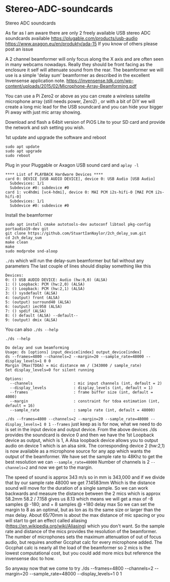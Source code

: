 # Stereo-ADC-soundcards
Stereo ADC soundcards

As far as I am aware there are only 2 freely available USB stereo ADC soundcards available
https://plugable.com/products/usb-audio
https://www.axagon.eu/en/produkty/ada-15
If you know of others please post an issue

A 2 channel beamformer will only focus along the X axis and are often seen in many webcams nowadays. Really they should be front facing as the enclosure it self will attenuate sound from the rear. The beamformer we will use is a simple 'delay sum' beamformer as described in the excellent Invensense application note. https://invensense.tdk.com/wp-content/uploads/2015/02/Microphone-Array-Beamforming.pdf

You can use a Pi Zero2 or above as you can create a wireless satelite microphone array (still needs power, Zero2) , or with a bit of DiY we will create a long mic lead for the USB soundcard and you can hide your bigger Pi away with just mic array showing.

Download and flash a 64bit version of PiOS Lite to your SD card and provide the network and ssh setting you wish.

1st update and upgrade the software and reboot
```
sudo apt update
sudo apt upgrade
sudo reboot
```
Plug in your Pluggable or Axagon USB sound card and `aplay -l`
```
**** List of PLAYBACK Hardware Devices ****
card 0: DEVICE [USB AUDIO DEVICE], device 0: USB Audio [USB Audio]
  Subdevices: 1/1
  Subdevice #0: subdevice #0
card 1: vc4hdmi [vc4-hdmi], device 0: MAI PCM i2s-hifi-0 [MAI PCM i2s-hifi-0]
  Subdevices: 1/1
  Subdevice #0: subdevice #0
```
Install the beamformer
```
sudo apt install cmake autotools-dev autoconf libtool pkg-config portaudio19-dev git
git clone https://github.com/StuartIanNaylor/2ch_delay_sum.git
cd 2ch_delay_sum
make clean
make
sudo modprobe snd-aloop
```
`./ds` which will run the delay-sum beamformer but fail without any parameters The last couple of lines should display something like this
```
Devices:
0: () USB AUDIO DEVICE: Audio (hw:0,0) (ALSA)
1: () Loopback: PCM (hw:2,0) (ALSA)
2: () Loopback: PCM (hw:2,1) (ALSA)
3: () sysdefault (ALSA)
4: (output) front (ALSA)
5: (output) surround40 (ALSA)
6: (output) iec958 (ALSA)
7: () spdif (ALSA)
8: () default (ALSA) --default--
9: (output) dmix (ALSA)
```
You can also `./ds --help`
```
./ds --help

Do delay and sum beamforming
Usage: ds [options] input_device[index] output_device[index]
ds --frames=4800 --channels=2 --margin=20 --sample_rate=48000 --display_levels=1 0 0
Margin (Max(TDOA) = mic distance mm / (343000 / sample_rate)
Set display_levels=0 for silent running

Options:
  --channels                  : mic input channels (int, default = 2)
  --display_levels            : display_levels (int, default = 1)
  --frames                    : frame buffer size (int, default = 4000)
  --margin                    : constraint for tdoa estimation (int, default = 16)
  --sample_rate               : sample rate (int, default = 48000)
```
`./ds --frames=4800 --channels=2 --margin=20 --sample_rate=48000 --display_levels=1 0 1` `--frames` just keep as is for now, what we need to do is set in the input device and output device. From the above devices ./ds provides the soundcard is device 0 and then we have the 1st Loopback device as output, which is 1, A Alsa loopback device allows you to output audio on device 1 which is an alsa sink. The corresponding device 2 (hw:2,1) is now available as a microphone source for any app which wants the output of the beamformer. We have set the sample rate to 48Khz to get the best resolution we can `--sample_rate=48000` Number of channels is 2 `--channels=2` and now we get to the margin.

The speed of sound is approx 343 m/s so in mm is 343,000 and if we divide that by our sample rate 48000 we get 7.14583mm Which is the distance sound will move for the duration of a single sample. So we can work backwards and measure the distance between the 2 mics which is approx 58.2mm 58.2 / 7.158 gives us 8.13 which means we will get a max of -8 samples @ -180; and + 8 samples @ +180 delay max So we can set the margin to 8 as an optimal, but as lon as its the same size or larger than the max delay. About 65/70mm is about the max distance of mic spacing or you will start to get an effect called aliasing (https://en.wikipedia.org/wiki/Aliasing) which you don't want. So the sample rate and distance of the mics provides the resolution of the beamformer. The number of microphones sets the maximum attenuation of out of focus audio, but requires another Gccphat calc for every microphone added. The Gccphat calc is nearly all the load of the beamformer so 2 mics is the lowest computational cost, but you could add more mics but reference the invensense doc to how.

So anyway now that we come to try ./ds --frames=4800 --channels=2 --margin=20 --sample_rate=48000 --display_levels=1 0 1
